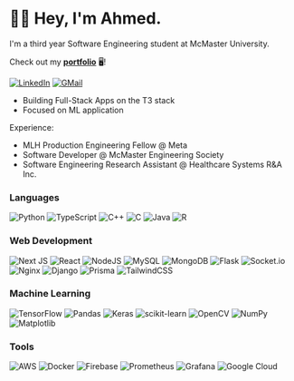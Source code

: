 # 👋🏼 Hey, I'm Ahmed. 
I'm a third year Software Engineering student at McMaster University.

Check out my [**portfolio**](https://ahmedkhaleel.dev) 🖥️!

[![LinkedIn](https://img.shields.io/badge/Ahmed%20Khaleel-%230077B5.svg?style=flat-square&logo=linkedin&logoColor=white)](https://www.linkedin.com/in/ahmedkhaleel2004/) [![GMail](https://img.shields.io/badge/ahmedkhaleel2004-c0392b?style=flat-square&labelColor=c0392b&logo=gmail&logoColor=white)](mailto:ahmedkhaleel2004@gmail.com)

- Building Full-Stack Apps on the T3 stack 
- Focused on ML application

Experience:
- MLH Production Engineering Fellow @ Meta
- Software Developer @ McMaster Engineering Society
- Software Engineering Research Assistant @ Healthcare Systems R&A Inc.

### Languages
![Python](https://img.shields.io/badge/python-3670A0?style=for-the-badge&logo=python&logoColor=ffdd54) ![TypeScript](https://img.shields.io/badge/typescript-%23007ACC.svg?style=for-the-badge&logo=typescript&logoColor=white) ![C++](https://img.shields.io/badge/c++-%2300599C.svg?style=for-the-badge&logo=c%2B%2B&logoColor=white) ![C](https://img.shields.io/badge/c-%2300599C.svg?style=for-the-badge&logo=c&logoColor=white) ![Java](https://img.shields.io/badge/java-%23ED8B00.svg?style=for-the-badge&logo=openjdk&logoColor=white) ![R](https://img.shields.io/badge/r-%23276DC3.svg?style=for-the-badge&logo=r&logoColor=white)
### Web Development
![Next JS](https://img.shields.io/badge/Next-black?style=for-the-badge&logo=next.js&logoColor=white) ![React](https://img.shields.io/badge/react-%2320232a.svg?style=for-the-badge&logo=react&logoColor=%2361DAFB) ![NodeJS](https://img.shields.io/badge/node.js-6DA55F?style=for-the-badge&logo=node.js&logoColor=white) ![MySQL](https://img.shields.io/badge/mysql-%2300000f.svg?style=for-the-badge&logo=mysql&logoColor=white) ![MongoDB](https://img.shields.io/badge/MongoDB-%234ea94b.svg?style=for-the-badge&logo=mongodb&logoColor=white) ![Flask](https://img.shields.io/badge/flask-%23000.svg?style=for-the-badge&logo=flask&logoColor=white) ![Socket.io](https://img.shields.io/badge/Socket.io-black?style=for-the-badge&logo=socket.io&badgeColor=010101)  ![Nginx](https://img.shields.io/badge/nginx-%23009639.svg?style=for-the-badge&logo=nginx&logoColor=white) ![Django](https://img.shields.io/badge/django-%23092E20.svg?style=for-the-badge&logo=django&logoColor=white) ![Prisma](https://img.shields.io/badge/Prisma-3982CE?style=for-the-badge&logo=Prisma&logoColor=white) ![TailwindCSS](https://img.shields.io/badge/tailwind%20css-%2338B2AC.svg?style=for-the-badge&logo=tailwind-css&logoColor=white)

  
### Machine Learning
![TensorFlow](https://img.shields.io/badge/TensorFlow-%23FF6F00.svg?style=for-the-badge&logo=TensorFlow&logoColor=white) ![Pandas](https://img.shields.io/badge/pandas-%23150458.svg?style=for-the-badge&logo=pandas&logoColor=white) ![Keras](https://img.shields.io/badge/Keras-%23D00000.svg?style=for-the-badge&logo=Keras&logoColor=white)  ![scikit-learn](https://img.shields.io/badge/scikit--learn-%23F7931E.svg?style=for-the-badge&logo=scikit-learn&logoColor=white) ![OpenCV](https://img.shields.io/badge/opencv-%23white.svg?style=for-the-badge&logo=opencv&logoColor=white) ![NumPy](https://img.shields.io/badge/numpy-%23013243.svg?style=for-the-badge&logo=numpy&logoColor=white) ![Matplotlib](https://img.shields.io/badge/Matplotlib-%23ffffff.svg?style=for-the-badge&logo=Matplotlib&logoColor=black)
### Tools
![AWS](https://img.shields.io/badge/AWS-%23FF9900.svg?style=for-the-badge&logo=amazon-aws&logoColor=white) ![Docker](https://img.shields.io/badge/docker-%230db7ed.svg?style=for-the-badge&logo=docker&logoColor=white) ![Firebase](https://img.shields.io/badge/firebase-%23039BE5.svg?style=for-the-badge&logo=firebase) ![Prometheus](https://img.shields.io/badge/Prometheus-E6522C?style=for-the-badge&logo=Prometheus&logoColor=white) ![Grafana](https://img.shields.io/badge/grafana-%23F46800.svg?style=for-the-badge&logo=grafana&logoColor=white) ![Google Cloud](https://img.shields.io/badge/Google%20Cloud-%234285F4.svg?style=for-the-badge&logo=google-cloud&logoColor=white) 

<!-- Proudly created with GPRM ( https://gprm.itsvg.in ) -->

